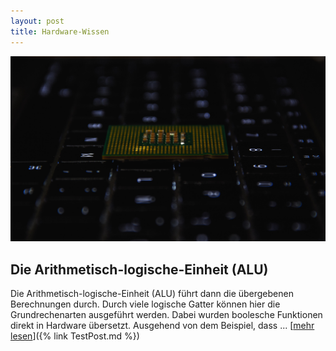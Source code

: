 ```yaml
---
layout: post
title: Hardware-Wissen
---
```



<a href="https://sascha-baranji.tk/TestPost/"> ![Prozessor](/public/pictures/Prozessor3.jpg) </a>

## Die Arithmetisch-logische-Einheit (ALU)

Die Arithmetisch-logische-Einheit (ALU) führt dann die übergebenen Berechnungen durch. Durch viele logische Gatter können hier die Grundrechenarten ausgeführt werden. Dabei wurden boolesche Funktionen direkt in Hardware übersetzt. Ausgehend von dem Beispiel, dass ... [<ins>mehr lesen</ins>]({% link TestPost.md %})
